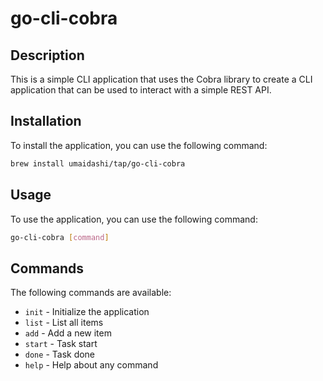 # go-cli-cobra

## Description

This is a simple CLI application that uses the Cobra library to create a CLI application that can be used to interact with a simple REST API.

## Installation

To install the application, you can use the following command:

```bash
brew install umaidashi/tap/go-cli-cobra
```

## Usage

To use the application, you can use the following command:

```bash
go-cli-cobra [command]
```

## Commands

The following commands are available:

- `init` - Initialize the application
- `list` - List all items
- `add` - Add a new item
- `start` - Task start
- `done` - Task done
- `help` - Help about any command

